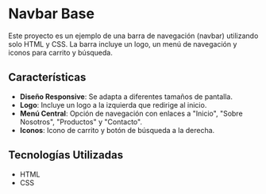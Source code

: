 # Navbar Base

Este proyecto es un ejemplo de una barra de navegación (navbar) utilizando solo HTML y CSS. La barra incluye un logo, un menú de navegación y iconos para carrito y búsqueda.

## Características

- **Diseño Responsive**: Se adapta a diferentes tamaños de pantalla.
- **Logo**: Incluye un logo a la izquierda que redirige al inicio.
- **Menú Central**: Opción de navegación con enlaces a "Inicio", "Sobre Nosotros", "Productos" y "Contacto".
- **Iconos**: Icono de carrito y botón de búsqueda a la derecha.

## Tecnologías Utilizadas

- HTML
- CSS
